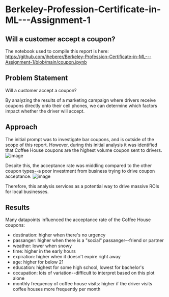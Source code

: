 # Berkeley-Profession-Certificate-in-ML---Assignment-1
## Will a customer accept a coupon?

The notebook used to compile this report is here: https://github.com/jheberer/Berkeley-Profession-Certificate-in-ML---Assignment-1/blob/main/coupon.ipynb

## Problem Statement
Will a customer accept a coupon?

By analyzing the results of a marketing campaign where drivers receive coupons directly onto their cell phones, we can determine which factors impact whether the driver will accept.

## Approach
The initial prompt was to investigate bar coupons, and is outside of the scope of this report.
However, during this initial analysis it was identified that Coffee House coupons are the highest volume coupon sent to drivers.
![image](https://github.com/jheberer/Berkeley-Profession-Certificate-in-ML---Assignment-1/assets/7217117/508fcfba-1b7d-4a4f-a481-1793277cf07f)

Despite this, the acceptance rate was middling compared to the other coupon types--a poor investment from business trying to drive coupon acceptance.
![image](https://github.com/jheberer/Berkeley-Profession-Certificate-in-ML---Assignment-1/assets/7217117/38e8d252-5ed9-484a-ac78-729ca5799231)

Therefore, this analysis services as a potential way to drive massive ROIs for local businesses.

## Results

Many datapoints influenced the acceptance rate of the Coffee House coupons:
* destination: higher when there's no urgency
* passanger: higher when there is a "social" passanger--friend or partner
* weather: lower when snowy
* time: higher in the early hours
* expiration: higher when it doesn't expire right away
* age: higher for below 21
* education: highest for some high school, lowest for bachelor's
* occupation: lots of variation--difficult to interpret based on this plot alone
* monthly frequency of coffee house visits: higher if the driver visits coffee houses more frequently per month
